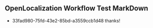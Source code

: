 ## OpenLocalization Workflow Test MarkDown
* 33fad980-75fd-43e2-85bd-a3559ccb1d48 thanks!

<!--HONumber=Jul16_HO3-->


